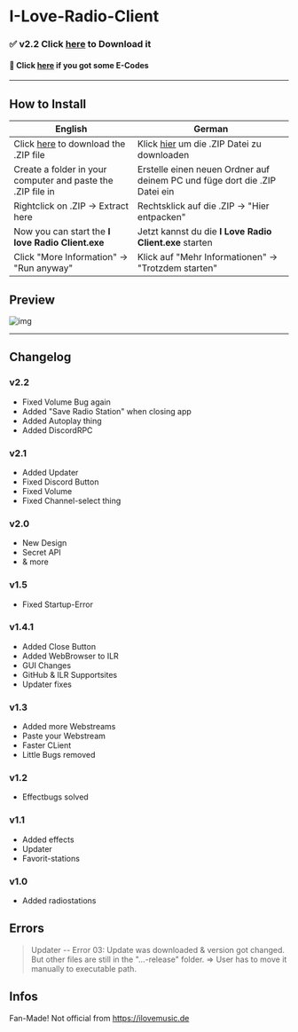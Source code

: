 # I-Love-Radio-Client
### ✅ v2.2  Click [here](https://github.com/MauriceX24/I-Love-Radio-Client/archive/release.zip) to Download it 
#### 🔨 Click [here](https://github.com/MauriceX24/I-Love-Radio-Client/blob/release/README.md#errors) if you got some E-Codes
___________________

## How to Install

| English | German | 
| --------------- | --------------- | 
| Click [here](https://github.com/MauriceX24/I-Love-Radio-Client/archive/release.zip) to download the .ZIP file | Klick [hier](https://github.com/MauriceX24/I-Love-Radio-Client/archive/release.zip) um die .ZIP Datei zu downloaden | 
| Create a folder in your computer and paste the .ZIP file in  | Erstelle einen neuen Ordner auf deinem PC und füge dort die .ZIP Datei ein | 
| Rightclick on .ZIP -> Extract here | Rechtsklick auf die .ZIP -> "Hier entpacken" | 
| Now you can start the **I love Radio Client.exe** | Jetzt kannst du die **I Love Radio Client.exe** starten | 
| Click "More Information" -> "Run anyway"| Klick auf "Mehr Informationen" -> "Trotzdem starten" | 

## Preview
![img](https://i.imgur.com/hTEJCE8.png)
___________________
## Changelog

### v2.2
- Fixed Volume Bug again
- Added "Save Radio Station" when closing app
- Added Autoplay thing
- Added DiscordRPC

### v2.1
- Added Updater
- Fixed Discord Button
- Fixed Volume
- Fixed Channel-select thing

### v2.0
- New Design
- Secret API
- & more

### v1.5
- Fixed Startup-Error

### v1.4.1
- Added Close Button
- Added WebBrowser to ILR
- GUI Changes
- GitHub & ILR Supportsites
- Updater fixes

### v1.3
- Added more Webstreams
- Paste your Webstream
- Faster CLient
- Little Bugs removed

### v1.2
- Effectbugs solved

### v1.1
- Added effects
- Updater
- Favorit-stations

### v1.0
- Added radiostations

## Errors
> Updater -- Error 03: Update was downloaded & version got changed. But other files are still in the "...-release" folder.
=> User has to move it manually to executable path.

## Infos
Fan-Made! Not official from https://ilovemusic.de
